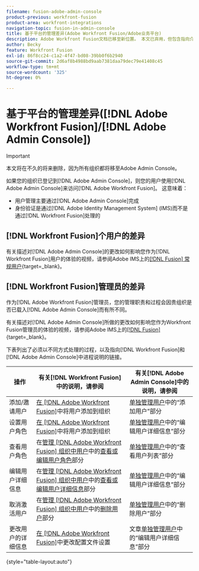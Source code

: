 ```yaml
---
filename: fusion-adobe-admin-console
product-previous: workfront-fusion
product-area: workfront-integrations
navigation-topic: fusion-in-admin-console
title: 基于平台的管理差异(Adobe Workfront Fusion/Adobe业务平台)
description: Adobe Workfront Fusion文档已移至新位置。 本文已弃用，但包含指向介绍此功能的新文章的链接。
author: Becky
feature: Workfront Fusion
exl-id: 86f8cc24-c1a2-4f47-bd08-39bb0f6b2940
source-git-commit: 2d6af8b4988bd9aab7381daa79dec79e41408c45
workflow-type: tm+mt
source-wordcount: '325'
ht-degree: 0%

---
```


# 基于平台的管理差异([!DNL Adobe Workfront Fusion]/[!DNL Adobe Admin Console])

>[!IMPORTANT]
>
>本文将在不久的将来删除，因为所有组织都将移至Adobe Admin Console。

如果您的组织已登记到[!DNL Adobe Admin Console]，则您的用户使用[!DNL Adobe Admin Console]来访问[!DNL Adobe Workfront Fusion]。 这意味着：

* 用户管理主要通过[!DNL Adobe Admin Console]完成
* 身份验证是通过[!DNL Adobe Identity Management System] (IMS)而不是通过[!DNL Workfront Fusion]处理的

## [!DNL Workfront Fusion]个用户的差异

有关描述对[!DNL Adobe Admin Console]的更改如何影响您作为[!DNL Workfront Fusion]用户的体验的视频，请参阅Adobe IMS上的[[!DNL Fusion] 常规用户](https://video.tv.adobe.com/v/3412465/){target=_blank}。

## [!DNL Workfront Fusion]管理员的差异

作为[!DNL Adobe Workfront Fusion]管理员，您的管理职责和过程会因贵组织是否已载入[!DNL Adobe Admin Console]而有所不同。

有关描述对[!DNL Adobe Admin Console]所做的更改如何影响您作为Workfront Fusion管理员的体验的视频，请参阅Adobe IMS上的[[!DNL Fusion] ](https://video.tv.adobe.com/v/3412464/){target=_blank}。

下表列出了必须以不同方式处理的过程，以及指向[!DNL Workfront Fusion]和[!DNL Adobe Admin Console]中进程说明的链接。

| 操作 | 有关[!DNL Workfront Fusion]中的说明，请参阅 | 有关[!DNL Adobe Admin Console]中的说明，请参阅 |
|---|---|---|
| 添加/邀请用户 | [在 [!DNL Adobe Workfront Fusion]](../../workfront-fusion/organizations/add-user-to-an-organization.md)中将用户添加到组织 | [单独管理用户](https://helpx.adobe.com/enterprise/using/manage-users-individually.html)中的“添加用户”部分 |
| 设置用户角色 | [在 [!DNL Adobe Workfront Fusion]](../../workfront-fusion/organizations/add-user-to-an-organization.md)中将用户添加到组织 | [单独管理用户](https://helpx.adobe.com/enterprise/using/manage-users-individually.html)中的“编辑用户详细信息”部分 |
| 查看用户角色 | 在[管理 [!DNL Adobe Workfront Fusion] 组织中用户](../../workfront-fusion/organizations/manage-fusion-users.md)中的[查看或编辑用户角色](../../workfront-fusion/organizations/manage-fusion-users.md#view)部分 | [单独管理用户](https://helpx.adobe.com/enterprise/using/manage-users-individually.html)中的“查看用户列表”部分 |
| 编辑用户详细信息 | 在[管理 [!DNL Adobe Workfront Fusion] 组织中用户](../../workfront-fusion/organizations/manage-fusion-users.md)中的[查看或编辑用户详细信息](../../workfront-fusion/organizations/manage-fusion-users.md#view2)部分 | [单独管理用户](https://helpx.adobe.com/enterprise/using/manage-users-individually.html)中的“编辑用户详细信息”部分 |
| 取消激活用户 | 在[管理 [!DNL Adobe Workfront Fusion] 组织中用户](../../workfront-fusion/organizations/manage-fusion-users.md)中的[删除用户](../../workfront-fusion/organizations/manage-fusion-users.md#delete)部分 | [单独管理用户](https://helpx.adobe.com/enterprise/using/manage-users-individually.html)中的“删除用户”部分 |
| 更改用户的详细信息 | [在 [!DNL Adobe Workfront Fusion]](../../workfront-fusion/workfront-fusion-basics/change-profile-settings.md)中更改配置文件设置 | 文章[单独管理用户](https://helpx.adobe.com/enterprise/using/manage-users-individually.html)中的“编辑用户详细信息”部分 |

{style="table-layout:auto"}

<!--
## SSO (Single Sign-On)

Because the Adobe Business Platform controls Single Sign-On (SSO) for users, the following actions and functionality are handled automatically through the Adobe Business Platform. If your organization has not yet been onboarded to the Adobe Business Platform, you must perform these actions in Workfront Fusion. If your organization has been onboarded to the Adobe Business Platform, you can not see these options in your Workfront Fusion environment.

* Setting up Single Sign-on in Workfront Fusion

[Set up identity](https://helpx.adobe.com/enterprise/using/set-up-identity.html)
-->
